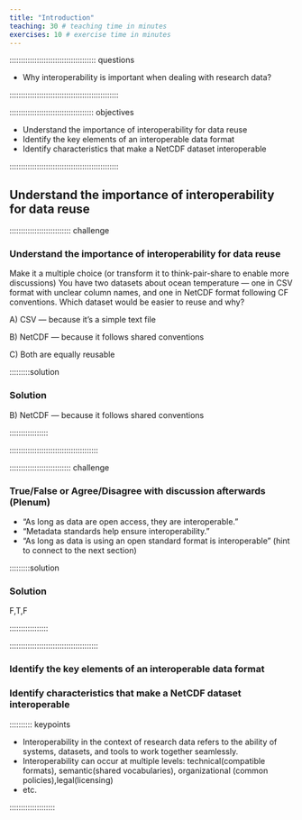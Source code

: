 ```yaml
---
title: "Introduction"
teaching: 30 # teaching time in minutes
exercises: 10 # exercise time in minutes
---
```


:::::::::::::::::::::::::::::::::::::: questions 

- Why interoperability is important when dealing with research data? 

::::::::::::::::::::::::::::::::::::::::::::::::

::::::::::::::::::::::::::::::::::::: objectives

- Understand the importance of interoperability for data reuse
- Identify the key elements of an interoperable data format
- Identify characteristics that make a NetCDF dataset interoperable

::::::::::::::::::::::::::::::::::::::::::::::::

## Understand the importance of interoperability for data reuse


::::::::::::::::::::::::::: challenge

### Understand the importance of interoperability for data reuse

Make it a multiple choice (or transform it to think-pair-share to enable more discussions)
You have two datasets about ocean temperature — one in CSV format with unclear column names, and one in NetCDF format following CF conventions.
Which dataset would be easier to reuse and why?

A) CSV — because it’s a simple text file

B) NetCDF — because it follows shared conventions

C) Both are equally reusable

:::::::::solution

### Solution

B) NetCDF — because it follows shared conventions

:::::::::::::::::

:::::::::::::::::::::::::::::::::::::::


::::::::::::::::::::::::::: challenge

### True/False or Agree/Disagree with discussion afterwards (Plenum)

- “As long as data are open access, they are interoperable.”
- “Metadata standards help ensure interoperability.”
- “As long as data is using an open standard format is interoperable” (hint to connect to the next section)

:::::::::solution

### Solution

F,T,F

:::::::::::::::::

:::::::::::::::::::::::::::::::::::::::


### Identify the key elements of an interoperable data format

### Identify characteristics that make a NetCDF dataset interoperable


:::::::::: keypoints

- Interoperability in the context of research data refers to the ability of systems, datasets, and tools to work together seamlessly.
- Interoperability can occur at multiple levels: technical(compatible formats), semantic(shared vocabularies), organizational (common policies),legal(licensing)
- etc.

::::::::::::::::::::
